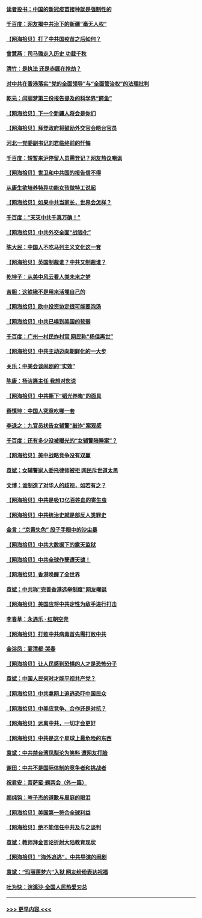 #### [读者投书：中国的新冠疫苗接种就是强制性的](../pages/nsc993/n12859932.md?t=04070152) 
#### [千百度：网友揭中共治下的新疆“毫无人权”](../pages/nsc993/n12858385.md?t=04070152) 
#### [【网海拾贝】打了中共国疫苗之后如何？](../pages/nsc993/n12857866.md?t=04070152) 
#### [曾慧燕：司马璐走入历史 功载千秋](../pages/nsc993/n12856996.md?t=04070152) 
#### [清竹：是执法 还是赤匪在抢劫？](../pages/nsc993/n12856952.md?t=04070152) 
#### [对中共在香港落实“党的全面领导”与“全面管治权”的法理批判](../pages/nsc993/n12856929.md?t=04070152) 
#### [乾元：闫丽梦第三份报告提及的科学界“鳄鱼”](../pages/nsc993/n12855985.md?t=04070152) 
#### [【网海拾贝】下一个新疆人将会是你们](../pages/nsc993/n12855864.md?t=04070152) 
#### [【网海拾贝】拜登政府将鼓励外交官会晤台官员](../pages/nsc993/n12853615.md?t=04070152) 
#### [河北一党委副书记刘君临终前的忏悔](../pages/nsc993/n12849420.md?t=04070152) 
#### [千百度：短暂来沪停留人员需登记？网友热议嘲讽](../pages/nsc993/n12853497.md?t=04070152) 
#### [【网海拾贝】世卫和中共国的报告信不得](../pages/nsc993/n12850902.md?t=04070152) 
#### [从康生欲培养特异功能女孩做特工说起](../pages/nsc993/n12849289.md?t=04070152) 
#### [【网海拾贝】如果中共当家长，世界会怎样？](../pages/nsc993/n12848436.md?t=04070152) 
#### [千百度：“天灭中共千真万确！”](../pages/nsc993/n12845659.md?t=04070152) 
#### [【网海拾贝】中共外交全面“战狼化”](../pages/nsc993/n12845607.md?t=04070152) 
#### [陈大民：中国人不吃马列主义文化这一套](../pages/nsc993/n12842496.md?t=04070152) 
#### [【网海拾贝】英国制裁谁？中共又制裁谁？](../pages/nsc993/n12840909.md?t=04070152) 
#### [乾坤子：从美中风云看人类未来之梦](../pages/nsc993/n12840590.md?t=04070152) 
#### [苦胆：这铁锹不是用来活埋自己的](../pages/nsc993/n12839512.md?t=04070152) 
#### [【网海拾贝】欧中投资协定很可能要泡汤](../pages/nsc993/n12835122.md?t=04070152) 
#### [【网海拾贝】中共已嗅到美国的软弱](../pages/nsc993/n12832411.md?t=04070152) 
#### [千百度：广州一村民炸村官 网民称“杨佳再世”](../pages/nsc993/n12832380.md?t=04070152) 
#### [【网海拾贝】中共主动迈向朝鲜化的一大步](../pages/nsc993/n12829887.md?t=04070152) 
#### [关乐：中美会谈闹剧的“实效”](../pages/nsc993/n12826698.md?t=04070152) 
#### [陈康：杨洁篪主任  我想对您说](../pages/nsc993/n12826609.md?t=04070152) 
#### [【网海拾贝】中共撕下“韬光养晦”的面具](../pages/nsc993/n12826459.md?t=04070152) 
#### [蔡慎坤：中国人究竟吃哪一套](../pages/nsc993/n12826010.md?t=04070152) 
#### [李退之：九官员状告女辅警“敲诈”案观感](../pages/nsc993/n12823984.md?t=04070152) 
#### [千百度：还有多少没被曝光的“女辅警陪睡案”？](../pages/nsc993/n12822136.md?t=04070152) 
#### [【网海拾贝】美中战略竞争没有双赢](../pages/nsc993/n12822105.md?t=04070152) 
#### [袁斌：女辅警家人委托律师被拒 网民斥世道太黑](../pages/nsc993/n12822004.md?t=04070152) 
#### [文博：谁制造了对华人的歧视，如若有之？](../pages/nsc993/n12821635.md?t=04070152) 
#### [【网海拾贝】中共是吸13亿百姓血的寄生虫](../pages/nsc993/n12819191.md?t=04070152) 
#### [【网海拾贝】中共统治史就是部反人类罪史](../pages/nsc993/n12816738.md?t=04070152) 
#### [金言：“京黄失色” 段子手眼中的沙尘暴](../pages/nsc993/n12815700.md?t=04070152) 
#### [【网海拾贝】中共大数据下的露天监狱](../pages/nsc993/n12811075.md?t=04070152) 
#### [【网海拾贝】中共全球作孽遭天谴！](../pages/nsc993/n12810258.md?t=04070152) 
#### [【网海拾贝】香港唤醒了全世界](../pages/nsc993/n12809100.md?t=04070152) 
#### [袁斌：中共称“完善香港选举制度”网友嘲讽](../pages/nsc993/n12808994.md?t=04070152) 
#### [【网海拾贝】美国应将中共定性为敌手进行打击](../pages/nsc993/n12806870.md?t=04070152) 
#### [李春草：永遇乐 · 红朝空壳](../pages/nsc993/n12805365.md?t=04070152) 
#### [【网海拾贝】打败中共病毒首先需打败中共](../pages/nsc993/n12803930.md?t=04070152) 
#### [金浴凤：宴清都‧哭春](../pages/nsc993/n12801601.md?t=04070152) 
#### [【网海拾贝】让人民感到恐惧的人才是恐怖分子](../pages/nsc993/n12799347.md?t=04070152) 
#### [袁斌：中国人民何时才能平视共产党？](../pages/nsc993/n12799306.md?t=04070152) 
#### [【网海拾贝】中共拿网上追逃恐吓中国民众](../pages/nsc993/n12796905.md?t=04070152) 
#### [【网海拾贝】中美应竞争、合作还是对抗？](../pages/nsc993/n12794675.md?t=04070152) 
#### [【网海拾贝】远离中共，一切才会更好](../pages/nsc993/n12793572.md?t=04070152) 
#### [【网海拾贝】中共是这个星球上最危险的东西](../pages/nsc993/n12791400.md?t=04070152) 
#### [袁斌：中共禁台湾凤梨沦为笑料 遭网友打脸](../pages/nsc993/n12791335.md?t=04070152) 
#### [谢田：中共不是国际体制的竞争者和挑战者](../pages/nsc993/n12791212.md?t=04070152) 
#### [祝君安：菩萨蛮·题两会（外一篇）](../pages/nsc993/n12786801.md?t=04070152) 
#### [颜纯钩：岑子杰的道歉与周庭的眼泪](../pages/nsc993/n12786775.md?t=04070152) 
#### [【网海拾贝】美国第一符合全球利益](../pages/nsc993/n12786666.md?t=04070152) 
#### [【网海拾贝】绝不能信任中共及与之谈判](../pages/nsc993/n12784266.md?t=04070152) 
#### [袁斌：教师拜金言论折射大陆教育现状](../pages/nsc993/n12783868.md?t=04070152) 
#### [【网海拾贝】“海外追逃”，中共导演的闹剧](../pages/nsc993/n12781638.md?t=04070152) 
#### [袁斌：“玛丽莲梦六”入狱 网友纷纷表达祝福](../pages/nsc993/n12781432.md?t=04070152) 
#### [吐为快：浣溪沙·全国人民热爱刃总](../pages/nsc993/n12781393.md?t=04070152) 

----
#### [ >>> 更早内容 <<< ](../indexes/nsc993-earlier.md)
